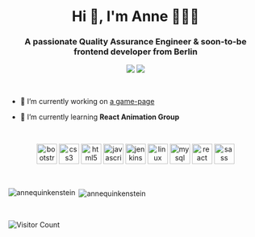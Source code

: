
<h1 align="center">Hi 👋, I'm Anne 👩🏾‍💻  </h1>

<h3 align="center">A passionate Quality Assurance Engineer & soon-to-be frontend developer from Berlin</h3>
<p align="center">	
<a target="_blank" href="https://www.linkedin.com/in/anne-quinkenstein"><img src="https://img.shields.io/badge/-LinkedIn-0077B5?style=for-the-badge&logo=Linkedin&logoColor=white"></img></a>
<a target="_blank" href="mailto:a.quinkenstein@gmail.com"><img src="https://img.shields.io/badge/-Gmail-D14836?style=for-the-badge&logo=Gmail&logoColor=white"></img></a>



</p>
<br/>

- 🔭 I’m currently working on [a game-page](https://game-night-aquin.netlify.app/)

- 🌱 I’m currently learning **React Animation Group**
<br/>
<p align="center"> <img src="https://devicons.github.io/devicon/devicon.git/icons/bootstrap/bootstrap-plain.svg" alt="bootstrap" width="40" height="40"/> <img src="https://devicons.github.io/devicon/devicon.git/icons/css3/css3-original-wordmark.svg" alt="css3" width="40" height="40"/> <img src="https://devicons.github.io/devicon/devicon.git/icons/html5/html5-original-wordmark.svg" alt="html5" width="40" height="40"/> <img src="https://devicons.github.io/devicon/devicon.git/icons/javascript/javascript-original.svg" alt="javascript" width="40" height="40"/> <img src="https://www.vectorlogo.zone/logos/jenkins/jenkins-icon.svg" alt="jenkins" width="40" height="40"/> <img src="https://devicons.github.io/devicon/devicon.git/icons/linux/linux-original.svg" alt="linux" width="40" height="40"/> <img src="https://devicons.github.io/devicon/devicon.git/icons/mysql/mysql-original-wordmark.svg" alt="mysql" width="40" height="40"/> <img src="https://devicons.github.io/devicon/devicon.git/icons/react/react-original-wordmark.svg" alt="react" width="40" height="40"/> <img src="https://devicons.github.io/devicon/devicon.git/icons/sass/sass-original.svg" alt="sass" width="40" height="40"/></p>
<br/>
<p><img align="left" src="https://github-readme-stats.vercel.app/api/top-langs/?username=annequinkenstein&layout=compact&hide=html" alt="annequinkenstein" /></p>
<p>&nbsp;<img align="center" src="https://github-readme-stats.vercel.app/api?username=annequinkenstein&show_icons=true" alt="annequinkenstein" /></p>
<br/>

![Visitor Count](https://profile-counter.glitch.me/annequinkenstein/count.svg)
<br />


<!--
**AnneQuinkenstein/AnneQuinkenstein** is a ✨ _special_ ✨ repository because its `README.md` (this file) appears on your GitHub profile.

<a href="https://linkedin.com/in/anne-quinkenstein" target="blank"><img align="center" src="https://cdn.jsdelivr.net/npm/simple-icons@3.0.1/icons/linkedin.svg" alt="anne-quinkenstein" height="30" width="30" /></a>

Here are some ideas to get you started:

- 🔭 I’m currently working on ...
- 🌱 I’m currently learning ...
- 👯 I’m looking to collaborate on ...
- 🤔 I’m looking for help with ...
- 💬 Ask me about ...
- 📫 How to reach me: ...
- 😄 Pronouns: ...
- ⚡ Fun fact: ...
-->
